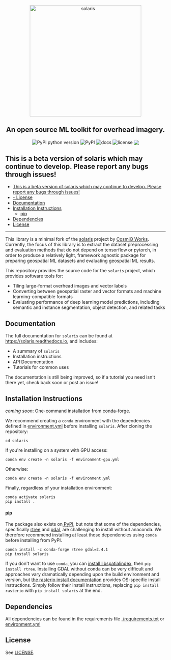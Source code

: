 <p align="center">
<img src="https://github.com/CosmiQ/solaris/raw/main/static/sol_logo.png" width="350" alt="solaris">
</p>
<h2 align="center">An open source ML toolkit for overhead imagery.</h2>
<p align="center">
<img align="center" src="https://img.shields.io/pypi/pyversions/solaris.svg" alt="PyPI python version" href="https://pypi.org/project/solaris/">
<img align="center" src="https://img.shields.io/pypi/v/solaris.svg" alt="PyPI" href="https://pypi.org/project/solaris/">
<!-- <img align="center" src="https://img.shields.io/conda/vn/conda-forge/cw-eval.svg" alt="conda-forge"> -->
<img align="center" src="https://readthedocs.org/projects/solaris/badge/" alt="docs">
<img align="center" src="https://img.shields.io/github/license/CosmiQ/solaris.svg" alt="license">
<a href="https://codecov.io/gh/CosmiQ/solaris"><img align="center" src="https://codecov.io/gh/CosmiQ/solaris/branch/main/graph/badge.svg" /></a>
</p>

## This is a beta version of solaris which may continue to develop. Please report any bugs through issues!

- [This is a beta version of solaris which may continue to develop. Please report any bugs through issues!](#this-is-a-beta-version-of-solaris-which-may-continue-to-develop-please-report-any-bugs-through-issues)
- [- License](#--license)
- [Documentation](#documentation)
- [Installation Instructions](#installation-instructions)
    - [pip](#pip)
- [Dependencies](#dependencies)
- [License](#license)
---

This library is a minimal fork of the <a href=https://solaris.readthedocs.io/en/latest/>solaris</a> project by <a href=http://www.cosmiqworks.org>CosmiQ Works</a>. Currently, the focus of this library is to extract the dataset preprocessing and evaluation methods that do not depend on tensorflow or pytorch, in order to produce a relatively light, framework agnostic package for preparing geospatial ML datasets and evaluating geospatial ML results.

This repository provides the source code for the `solaris` project, which provides software tools for:
- Tiling large-format overhead images and vector labels
- Converting between geospatial raster and vector formats and machine learning-compatible formats
- Evaluating performance of deep learning model predictions, including semantic and instance segmentation, object detection, and related tasks

## Documentation
The full documentation for `solaris` can be found at https://solaris.readthedocs.io, and includes:
- A summary of `solaris`
- Installation instructions
- API Documentation
- Tutorials for common uses

The documentation is still being improved, so if a tutorial you need isn't there yet, check back soon or post an issue!

## Installation Instructions

_coming soon_: One-command installation from conda-forge.

We recommend creating a `conda` environment with the dependencies defined in [environment.yml](./environment.yml) before installing `solaris`. After cloning the repository:
```
cd solaris
```

If you're installing on a system with GPU access:
```
conda env create -n solaris -f environment-gpu.yml
```
Otherwise:
```
conda env create -n solaris -f environment.yml
```

Finally, regardless of your installation environment:
```
conda activate solaris
pip install .
```

#### pip


The package also exists on[ PyPI](https://pypi.org), but note that some of the dependencies, specifically [rtree](https://github.com/Toblerity/rtree) and [gdal](https://www.gdal.org), are challenging to install without anaconda. We therefore recommend installing at least those dependencies using `conda` before installing from PyPI.

```
conda install -c conda-forge rtree gdal=2.4.1
pip install solaris
```

If you don't want to use `conda`, you can [install libspatialindex](https://libspatialindex.org), then `pip install rtree`. Installing GDAL without conda can be very difficult and approaches vary dramatically depending upon the build environment and version, but [the rasterio install documentation](https://rasterio.readthedocs.io/en/stable/installation.html) provides OS-specific install instructions. Simply follow their install instructions, replacing `pip install rasterio` with `pip install solaris` at the end.

<!-- #### Docker

You may also use this Docker container:
```
docker pull CosmiQ/solaris
``` -->

<!-- ## API Documentation
See the [readthedocs](https://cw-eval.readthedocs.io/) page. -->

## Dependencies
All dependencies can be found in the requirements file [./requirements.txt](requirements.txt) or
[environment.yml](./environment.yml)

## License
See [LICENSE](./LICENSE.txt).
<!--
## Traffic
![GitHub](https://img.shields.io/github/downloads/CosmiQ/cw-eval/total.svg)
![PyPI](https://img.shields.io/pypi/dm/cw-eval.svg)
![Conda](https://img.shields.io/conda/dn/conda-forge/cw-eval.svg) -->

